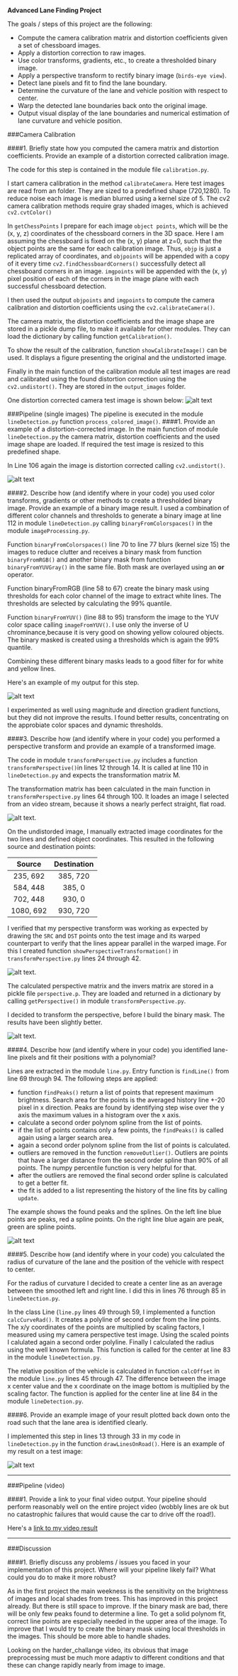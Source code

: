 **Advanced Lane Finding Project**

The goals / steps of this project are the following:

* Compute the camera calibration matrix and distortion coefficients given a set of chessboard images.
* Apply a distortion correction to raw images.
* Use color transforms, gradients, etc., to create a thresholded binary image.
* Apply a perspective transform to rectify binary image (`birds-eye view`).
* Detect lane pixels and fit to find the lane boundary.
* Determine the curvature of the lane and vehicle position with respect to center.
* Warp the detected lane boundaries back onto the original image.
* Output visual display of the lane boundaries and numerical estimation of lane curvature and vehicle position.

[//]: # (Image References)

[image1]: ./output_images/calibration1_undist.jpg "Undistorted chess board"
[image2]: ./output_images/test5_undist.jpg "Distortion Corrected"
[image3]: ./output_images/solidWhiteRight_1280_720_undist.jpg "straight lines"
[image4]: ./output_images/solidWhiteRight_1280_720_check.jpg "verify camera perspective"
[image5]: ./output_images/test5_birdeye.jpg "Road Transformed"
[image6]: ./output_images/test5_binary.jpg "Binary Example"
[image7]: ./output_images/test5_warped.jpg "Warp Example"
[image8]: ./output_images/test5_debug.jpg "Fit Visual"
[image9]: ./output_images/test5_result.jpg "Output"
[video1]: ./project_result.mp4 "Video"

###Camera Calibration

####1. Briefly state how you computed the camera matrix and distortion coefficients. Provide an example of a distortion corrected calibration image.

The code for this step is contained in the module file `calibration.py`. 

I start camera calibration in the method `calibrateCamera`. Here test images are read from an folder. They are sized to a predefined shape (720,1280). To reduce noise each image is median blurred using a kernel size of 5.
The cv2 camera calibration methods require gray shaded images, which is achieved `cv2.cvtColor()`

In `getChessPoints` I prepare for each image `object points`, which will be the (x, y, z) coordinates of the chessboard corners in the 3D space. Here I am assuming the chessboard is fixed on the (x, y) plane at z=0, such that the object points are the same for each calibration image.  Thus, `objp` is just a replicated array of coordinates, and `objpoints` will be appended with a copy of it every time `cv2.findChessboardCorners()` successfully detect all chessboard corners in an image.  `imgpoints` will be appended with the (x, y) pixel position of each of the corners in the image plane with each successful chessboard detection.

I then used the output `objpoints` and `imgpoints` to compute the camera calibration and distortion coefficients using the `cv2.calibrateCamera()`. 

The camera matrix, the distortion coefficients and the image shape are stored in a pickle dump file, to make it available for other modules. They can load the dictionary by calling function `getCalibration()`.

To show the result of the calibration, function `showCalibrateImage()` can be used. It displays a figure presenting the original and the undistorted image.

Finally in the main function of the calibration module all test images are read and calibrated using the found distortion correction using the `cv2.undistort()`. They are stored in the `output_images` folder.

One distortion corrected camera test image is shown below:
![alt text][image1]

###Pipeline (single images)
The pipeline is executed in the module `lineDetection.py` function `process_colored_image()`.
####1. Provide an example of a distortion-corrected image.
In the main function of module `lineDetection.py` the camera matrix, distortion coefficients and the used image shape are loaded. If required the test image is resized to this predefined shape.

In Line 106 again the image is distortion corrected calling  `cv2.undistort()`.

![alt text][image2]

####2. Describe how (and identify where in your code) you used color transforms, gradients or other methods to create a thresholded binary image.  Provide an example of a binary image result.
I used a combination of different color channels and thresholds to generate a binary image at line 112 in module `lineDetection.py` calling `binaryFromColorspaces()` in the module `imageProcessing.py`. 

Function `binaryFromColorspaces()` line 70 to line 77 blurs (kernel size 15) the images to reduce clutter and receives a binary mask from function `binaryFromRGB()` and another binary mask from function `binaryFromYUVGray()` in the same file. Both mask are overlayed using an **or** operator.

Function binaryFromRGB (line 58 to 67) create the binary mask using thresholds for each color channel of the image to extract white lines. The thresholds are selected by calculating the 99% quantile.

Function `binaryFromYUV()` (line 88 to 95) transform the image to the YUV color space calling `imageFromYUV()`. I use only the inverse of U chrominance,because it is very good on showing yellow coloured objects. The binary masked is created using a thresholds which is again the 99% quantile.

Combining these different binary masks leads to a good filter for for white and yellow lines.

Here's an example of my output for this step.

![alt text][image6]

I experimented as well using magnitude and direction gradient functions, but they did not improve the results. I found better results, concentrating on the approbiate color spaces and dynamic thresholds.

####3. Describe how (and identify where in your code) you performed a perspective transform and provide an example of a transformed image.

The code in module `transformPerspective.py` includes a function `transformPerspective()`in lines 12 through 14. It is called at line 110 in `lineDetection.py` and expects the transformation matrix M.

The transformation matrix has been calculated in the main function in `transformPerspective.py` lines 64 through 100.
It loades an image I selected from an video stream, because it shows a nearly perfect straight, flat road.

![alt text][image3].

On the undistorded image, I manually extracted image coordinates for the two lines and defined object coordinates.
This resulted in the following source and destination points:

| Source        | Destination   | 
|:-------------:|:-------------:| 
| 235, 692      | 385, 720      | 
| 584, 448      | 385, 0        |
| 702, 448      | 930, 0        |
| 1080, 692     | 930, 720      |

I verified that my perspective transform was working as expected by drawing the `SRC` and `DST` points onto the test image and its warped counterpart to verify that the lines appear parallel in the warped image. For this I created function `showPerspectiveTransformation()` in `transformPerspective.py` lines 24 through 42.

![alt text][image4].

The calculated perspective matrix and the invers matrix are stored in a pickle file `perspective.p`.
They are loaded and returned in a dictionary by calling `getPerspective()` in module `transformPerspective.py`.

I decided to transform the perspective, before I build the binary mask. The results have been slightly better.

![alt text][image7].

####4. Describe how (and identify where in your code) you identified lane-line pixels and fit their positions with a polynomial?

Lines are extracted in the module `line.py`. Entry function is `findLine()` from line 69 through 94.
The following steps are applied:
- function `findPeaks()` return a list of points that represent maximum brightness. Search area for the points is the averaged history line +-20 pixel in x direction. Peaks are found by identifying step wise over the y axis the maximum values in a histogram over the x axis. 
- calculate a second order polynom spline from the list of points.
- if the list of points contains only a few points, the `findPeaks()` is called again using a larger search area.
- again a second order polynom spline from the list of points is calculated.
- outliers are removed in the function `removeOutlier()`. Outliers are points that have a larger distance from the second order spline than 90% of all points. The numpy percentile function is very helpful for that.
- after the outliers are removed the final second order spline is calculated to get a better fit.
- the fit is added to a list representing the history of the line fits by calling `update`.

The example shows the found peaks and the splines. On the left line blue points are peaks, red a spline points.
On the right line blue again are peak, green are spline points.

![alt text][image8]

####5. Describe how (and identify where in your code) you calculated the radius of curvature of the lane and the position of the vehicle with respect to center.

For the radius of curvature I decided to create a center line as an average between the smoothed left and right line.
I did this in lines 76 through 85 in `lineDetection.py`. 

In the class Line (`line.py` lines 49 through 59, I implemented a function `calcCurveRad()`.
It creates a polyline of second order from the line points. The x/y coordinates of the points are multiplied by scaling factors, I measured using my camera perspective test image. Using the scaled points I calulated again a
second order polyline. Finally I calculated the radius using the well known formula. This function is called for the center at line 83 in the module `lineDetection.py`.

The relative position of the vehicle is calculated in function `calcOffset` in the module `line.py` lines 45 through 47. The difference between the image x center value and the x coordinate on the image bottom is multiplied by the scaling factor. The function is applied for the center line at line 84 in the module `lineDetection.py`.

####6. Provide an example image of your result plotted back down onto the road such that the lane area is identified clearly.

I implemented this step in lines 13 through 33 in my code in `lineDetection.py` in the function `drawLinesOnRoad()`.  Here is an example of my result on a test image:

![alt text][image9]

---

###Pipeline (video)

####1. Provide a link to your final video output.  Your pipeline should perform reasonably well on the entire project video (wobbly lines are ok but no catastrophic failures that would cause the car to drive off the road!).

Here's a [link to my video result](./project_result.mp4)

---

###Discussion

####1. Briefly discuss any problems / issues you faced in your implementation of this project.  Where will your pipeline likely fail?  What could you do to make it more robust?

As in the first project the main weekness is the sensitivity on the brightness of images and local shades from trees. This has improved in this project already. But there is still space to improve. 
If the binary mask are bad, there will be only few peaks found to determine a line. To get a solid polynom fit, correct line points are especially  needed in the upper area of the image. To improve that I would try to create the binary mask using local thresholds in the images. This should be more able to handle shades.

Looking on the harder_challange video, its obvious that image preprocessing must be much more adaptiv to different conditions and that these can change rapidly nearly from image to image.


